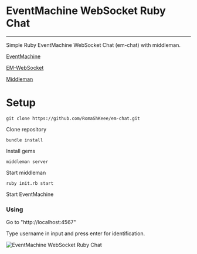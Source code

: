 # EventMachine WebSocket Ruby Chat

***
Simple Ruby EventMachine WebSocket Chat (em-chat) with middleman.

[EventMachine](https://github.com/eventmachine/eventmachine)

[EM-WebSocket](https://github.com/igrigorik/em-websocket)

[Middleman](https://github.com/middleman/middleman)

# Setup
```
git clone https://github.com/RomaShKeee/em-chat.git
```
Clone repository
```
bundle install
```
Install gems
```
middleman server
```
Start middleman
```
ruby init.rb start
```
Start EventMachine
### Using

Go to "http://localhost:4567"

Type username in input and press enter for identification.

![EventMachine WebSocket Ruby Chat](https://github.com/RomaShKeee/em-chat/blob/master/source/images/screen.png)
